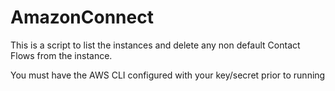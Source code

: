 # AmazonConnect

This is a script to list the instances and delete any non default Contact Flows from the instance.

You must have the AWS CLI configured with your key/secret prior to running
